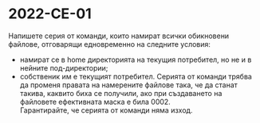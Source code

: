 # 2022-CE-01

Напишете серия от команди, които намират всички обикновени файлове, отговарящи едновременно
на следните условия:
- намират се в home директорията на текущия потребител, но не и в нейните под-директории;
- собственик им е текущият потребител. 
Серията от команди трябва да променя правата на намерените файлове така, че да станат такива,
каквито биха се получили, ако при създаването на файловете ефективната маска е била 0002. <br />
Гарантирайте, че серията от команди няма изход. <br />